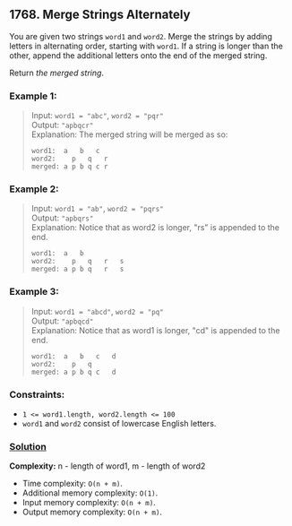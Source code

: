 ## 1768. Merge Strings Alternately

You are given two strings `word1` and `word2`. Merge the strings by adding letters in alternating order, starting with `word1`. If a string is longer than the other, append the additional letters onto the end of the merged string.

Return _the merged string_.

### **Example 1:**
> Input: `word1 = "abc"`, `word2 = "pqr"`  
> Output: `"apbqcr"`   
> Explanation: The merged string will be merged as so:
> ```
> word1:  a   b   c
> word2:    p   q   r
> merged: a p b q c r
> ```

### **Example 2:**
> Input: `word1 = "ab"`, `word2 = "pqrs"`  
> Output: `"apbqrs"`  
> Explanation: Notice that as word2 is longer, "rs" is appended to the end.
> ```
> word1:  a   b 
> word2:    p   q   r   s
> merged: a p b q   r   s
> ```

### **Example 3:**
> Input: `word1 = "abcd"`, `word2 = "pq"`  
> Output: `"apbqcd"`  
> Explanation: Notice that as word1 is longer, "cd" is appended to the end.
> ```
> word1:  a   b   c   d
> word2:    p   q 
> merged: a p b q c   d
> ```

### **Constraints:**
* `1 <= word1.length, word2.length <= 100`
* `word1` and `word2` consist of lowercase English letters.

### **[Solution](../src/main/java/ru/druzhininyy/leetcode/exercises/algorithms/problem1768/Solution.java)**

**Complexity:** n - length of word1, m - length of word2

* Time complexity: `O(n + m)`.
* Additional memory complexity: `O(1)`.
* Input memory complexity: `O(n + m)`.
* Output memory complexity: `O(n + m)`.
